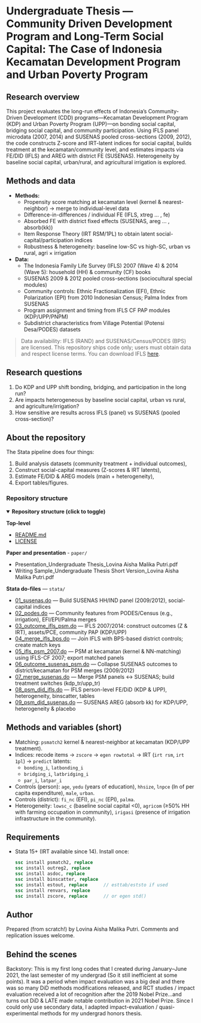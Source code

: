 # Undergraduate Thesis —  Community Driven Development Program and Long-Term Social Capital: The Case of Indonesia Kecamatan Development Program and Urban Poverty Program

## Research overview
This project evaluates the long-run effects of Indonesia’s Community-Driven Development (CDD) programs—Kecamatan Development Program (KDP) and Urban Poverty Program (UPP)—on bonding social capital, bridging social capital, and community participation. Using IFLS panel microdata (2007, 2014) and SUSENAS pooled cross-sections (2009, 2012), the code constructs Z-score and IRT-latent indices for social capital, builds treatment at the kecamatan/community level, and estimates impacts via FE/DID (IFLS) and AREG with district FE (SUSENAS). Heterogeneity by baseline social capital, urban/rural, and agricultural irrigation is explored. 

## Methods and data
* **Methods:** 
  * Propensity score matching at kecamatan level (kernel & nearest-neighbor) → merge to individual-level data
  * Difference-in-differences / individual FE (IFLS, xtreg … , fe)
  * Absorbed FE with district fixed effects (SUSENAS, areg … , absorb(kk))
  * Item Response Theory (IRT RSM/1PL) to obtain latent social-capital/participation indices
  * Robustness & heterogeneity: baseline low-SC vs high-SC, urban vs rural, agri × irrigation
* **Data:**
  * The Indonesia Family Life Survey (IFLS) 2007 (Wave 4) & 2014 (Wave 5): household (HH) & community (CF) books
  * SUSENAS 2009 & 2012 pooled cross-sections (sociocultural special modules)
  * Community controls: Ethnic Fractionalization (EFI), Ethnic Polarization (EPI) from 2010 Indonesian Census; Palma Index from SUSENAS
  * Program assignment and timing from IFLS CF PAP modules (KDP/UPP/PNPM)
  * Subdistrict characteristics from Village Potential (Potensi Desa/PODES) datasets

>Data availability: IFLS (RAND) and SUSENAS/Census/PODES (BPS) are licensed. This repository ships code only; users must obtain data and respect license terms. You can download IFLS [here](https://www.rand.org/well-being/social-and-behavioral-policy/data/FLS/IFLS.html). 

## Research questions
1. Do KDP and UPP shift bonding, bridging, and participation in the long run?
2. Are impacts heterogeneous by baseline social capital, urban vs rural, and agriculture/irrigation?
3. How sensitive are results across IFLS (panel) vs SUSENAS (pooled cross-section)?

## About the repository
The Stata pipeline does four things:
1. Build analysis datasets (community treatment + individual outcomes),
2. Construct social-capital measures (Z-scores & IRT latents),
3. Estimate FE/DID & AREG models (main + heterogeneity),
4. Export tables/figures.

### Repository structure
<details open>
  <summary><b>Repository structure (click to toggle)</b></summary>

**Top-level**
- [README.md](README.md)
- [LICENSE](LICENSE)

**Paper and presentation** - `paper/`
- Presentation_Undergraduate Thesis_Lovina Aisha Malika Putri.pdf
- Writing Sample_Undergraduate Thesis Short Version_Lovina Aisha Malika Putri.pdf

**Stata do-files** — `stata/`
- [01_susenas.do](stata/01_susenas.do) — Build SUSENAS HH/IND panel (2009/2012), social-capital indices  
- [02_podes.do](stata/02_podes.do) — Community features from PODES/Census (e.g., irrigation), EFI/EPI/Palma merges
- [03_outcome_ifls_psm.do](stata/03_outcome_ifls_psm.do) — IFLS 2007/2014: construct outcomes (Z & IRT), assets/PCE, community PAP (KDP/UPP)
- [04_merge_ifls_bps.do](stata/04_merge_ifls_bps.do) — Join IFLS with BPS-based district controls; create match keys  
- [05_ifls_psm_2007.do](stata/05_ifls_psm_2007.do) — PSM at kecamatan (kernel & NN-matching) using IFLS-CF 2007; export matched panels
- [06_outcome_susenas_psm.do](stata/06_outcome_susenas_psm.do) — Collapse SUSENAS outcomes to district/kecamatan for PSM merges (2009/2012)
- [07_merge_susenas.do](stata/07_merge_susenas.do) — Merge PSM panels ↔ SUSENAS; build treatment switches (kdp_tr/upp_tr)
- [08_psm_did_ifls.do](stata/08_psm_did_ifls.do) — IFLS person-level FE/DiD (KDP & UPP), heterogeneity, binscatter, tables  
- [09_psm_did_susenas.do](stata/09_psm_did_susenas.do) — SUSENAS AREG (absorb kk) for KDP/UPP, heterogeneity & placebo
</details>

## Methods and variables (short)
* Matching: `psmatch2` kernel & nearest-neighbor at kecamatan (KDP/UPP treatment).
* Indices: recode items → `zscore` → `egen rowtotal` → IRT (`irt rsm`, `irt 1pl`) → `predict` latents:
  * `bonding_i`, `latbonding_i`
  * `bridging_i`, `latbridging_i`
  * `par_i`, `latpar_i`
* Controls (person): `age`, `yedu` (years of education), `hhsize`, `lnpce` (ln of per capita expenditure), `male`, `urban`.
* Controls (district): `fi_nc` (EFI), `pi_nc` (EPI), `palma`.
* Heterogeneity: `lowsc_c` (baseline social capital <0), `agricom` (≥50% HH with farming occupation in community), `irigasi` (presence of irrigation infrastructure in the community).

## Requirements
- Stata 15+ (IRT available since 14). Install once:
  ```stata
  ssc install psmatch2, replace
  ssc install outreg2, replace
  ssc install asdoc, replace
  ssc install binscatter, replace
  ssc install estout, replace      // esttab/eststo if used
  ssc install renvars, replace
  ssc install zscore, replace      // or egen std()

## Author
Prepared (from scratch!) by Lovina Aisha Malika Putri. Comments and replication issues welcome. 

## Behind the scenes
Backstory: This is my first long codes that I created during January–June 2021, the last semester of my undergrad (So it still inefficient at some points). It was a period when impact evaluation was a big deal and there was so many DiD methods modifications released, and RCT studies / impact evaluation received a lot of recognition after the 2019 Nobel Prize...and turns out DiD & LATE made notable contribution in 2021 Nobel Prize. Since I could only use secondary data, I adapted impact-evaluation / quasi-experimental methods for my undergrad honors thesis.
